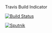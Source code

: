 Travis Build Indicator

[![Build Status](https://travis-ci.org/Panciz/sales-taxes-calculator.svg)](https://travis-ci.org/Panciz/sales-taxes-calculator)


[![Sputnik](https://sputnik.ci/conf/badge)](https://sputnik.ci/app#/builds/Panciz/sales-taxes-calculator)
